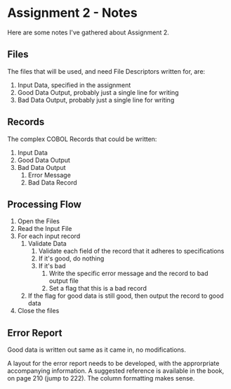 # Assignment 2 - Notes

Here are some notes I've gathered about Assignment 2.

## Files

The files that will be used, and need File Descriptors written for, are:

1. Input Data, specified in the assignment
2. Good Data Output, probably just a single line for writing
3. Bad Data Output, probably just a single line for writing


## Records

The complex COBOL Records that could be written:

1. Input Data
2. Good Data Output
3. Bad Data Output
   1. Error Message
   2. Bad Data Record


## Processing Flow

1. Open the Files
2. Read the Input File
3. For each input record
   1. Validate Data
      1. Validate each field of the record that it adheres to specifications
      2. If it's good, do nothing
      3. If it's bad
         1. Write the specific error message and the record to bad output file
         2. Set a flag that this is a bad record
   2. If the flag for good data is still good, then output the record to good data
4. Close the files


## Error Report

Good data is written out same as it came in, no modifications.

A layout for the error report needs to be developed, with the approrpriate accompanying information.
A suggested reference is available in the book, on page 210 (jump to 222).
The column formatting makes sense.
